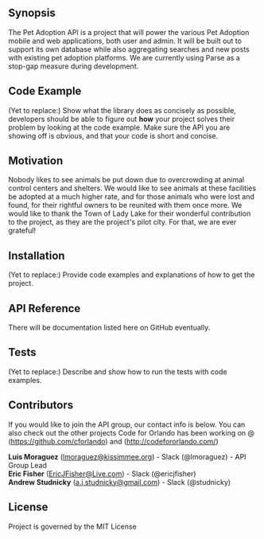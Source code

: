 ## Synopsis

The Pet Adoption API is a project that will power the various Pet Adoption mobile and web applications, both user and admin. It will be built out to support its own database while also aggregating searches and new posts with existing pet adoption platforms. We are currently using Parse as a stop-gap measure during development.

## Code Example

(Yet to replace:) Show what the library does as concisely as possible, developers should be able to figure out **how** your project solves their problem by looking at the code example. Make sure the API you are showing off is obvious, and that your code is short and concise.

## Motivation

Nobody likes to see animals be put down due to overcrowding at animal control centers and shelters.  We would like to see animals at these facilities be adopted at a much higher rate, and for those animals who were lost and found, for their rightful owners to be reunited with them once more.  We would like to thank the Town of Lady Lake for their wonderful contribution to the project, as they are the project's pilot city.  For that, we are ever grateful!

## Installation

(Yet to replace:) Provide code examples and explanations of how to get the project.

## API Reference

There will be documentation listed here on GitHub eventually.

## Tests

(Yet to replace:) Describe and show how to run the tests with code examples.

## Contributors

If you would like to join the API group, our contact info is below.  You can also check out the other projects Code for Orlando has been working on @ (https://github.com/cforlando) and (http://codefororlando.com/) <br />

**Luis Moraguez** (lmoraguez@kissimmee.org) - Slack (@lmoraguez) - API Group Lead <br />
**Eric Fisher** (EricJFisher@Live.com) - Slack (@ericjfisher) <br />
**Andrew Studnicky** (a.j.studnicky@gmail.com) - Slack (@studnicky)

## License

Project is governed by the MIT License
